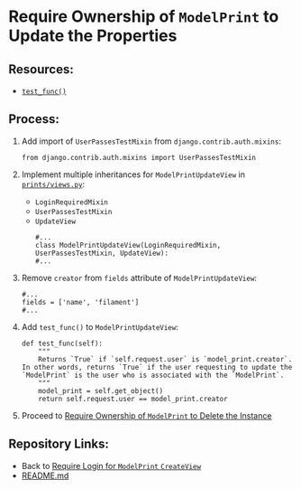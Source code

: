 # Require Ownership of `ModelPrint` to Update the Properties

## Resources:
* [`test_func()`](https://docs.djangoproject.com/en/4.1/topics/auth/default/#django.contrib.auth.mixins.UserPassesTestMixin.test_func)

## Process:

1. Add import of `UserPassesTestMixin` from `django.contrib.auth.mixins`:
    ```
    from django.contrib.auth.mixins import UserPassesTestMixin
    ```

1. Implement multiple inheritances for `ModelPrintUpdateView` in [`prints/views.py`](../prints/views.py):
    * `LoginRequiredMixin`
    * `UserPassesTestMixin`
    * `UpdateView`
        ```
        #...
        class ModelPrintUpdateView(LoginRequiredMixin, UserPassesTestMixin, UpdateView):
        #...
        ```

1. Remove `creator` from `fields` attribute of `ModelPrintUpdateView`:
    ```
    #...
    fields = ['name', 'filament']
    #...
    ```

1. Add `test_func()` to `ModelPrintUpdateView`:
    ```
    def test_func(self):
        """
        Returns `True` if `self.request.user` is `model_print.creator`. In other words, returns `True` if the user requesting to update the `ModelPrint` is the user who is associated with the `ModelPrint`.
        """
        model_print = self.get_object()
        return self.request.user == model_print.creator
    ```

1. Proceed to [Require Ownership of `ModelPrint` to Delete the Instance](./12_require_ownership_for_model_print_delete.md)

## Repository Links:
* Back to [Require Login for `ModelPrint` `CreateView`](./10_require_login_for_create_model_print.md)
* [README.md](../README.md)
